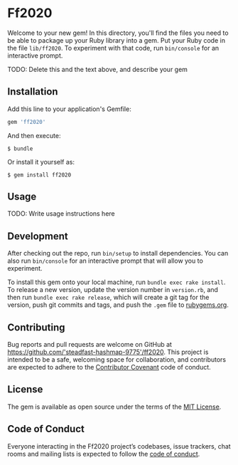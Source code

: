 # Ff2020

Welcome to your new gem! In this directory, you'll find the files you need to be able to package up your Ruby library into a gem. Put your Ruby code in the file `lib/ff2020`. To experiment with that code, run `bin/console` for an interactive prompt.

TODO: Delete this and the text above, and describe your gem

## Installation

Add this line to your application's Gemfile:

```ruby
gem 'ff2020'
```

And then execute:

    $ bundle

Or install it yourself as:

    $ gem install ff2020

## Usage

TODO: Write usage instructions here

## Development

After checking out the repo, run `bin/setup` to install dependencies. You can also run `bin/console` for an interactive prompt that will allow you to experiment.

To install this gem onto your local machine, run `bundle exec rake install`. To release a new version, update the version number in `version.rb`, and then run `bundle exec rake release`, which will create a git tag for the version, push git commits and tags, and push the `.gem` file to [rubygems.org](https://rubygems.org).

## Contributing

Bug reports and pull requests are welcome on GitHub at https://github.com/'steadfast-hashmap-9775'/ff2020. This project is intended to be a safe, welcoming space for collaboration, and contributors are expected to adhere to the [Contributor Covenant](http://contributor-covenant.org) code of conduct.

## License

The gem is available as open source under the terms of the [MIT License](https://opensource.org/licenses/MIT).

## Code of Conduct

Everyone interacting in the Ff2020 project’s codebases, issue trackers, chat rooms and mailing lists is expected to follow the [code of conduct](https://github.com/'steadfast-hashmap-9775'/ff2020/blob/master/CODE_OF_CONDUCT.md).
